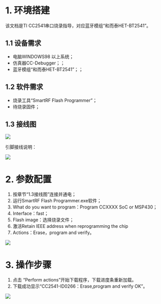 # 1. 环境搭建

该文档是TI CC2541串口烧录指导，对应蓝牙模组“和而泰HET-BT2541”。
## 1.1 设备需求
- 电脑WINDOWS98 以上系统；
- 仿真器CC-Debugger；；
- 蓝牙模组“和而泰HET-BT2541”；；
## 1.2 软件需求
- 烧录工具“SmartRF Flash Programmer”；
- 待烧录固件；
## 1.3 接线图

![](https://i.imgur.com/NfkwXlR.png)

引脚接线说明：

![](https://i.imgur.com/z8CGLah.png)

# 2. 参数配置
1. 按章节“1.3接线图”连接并通电；
1. 运行SmartRF Flash Programmer.exe软件；
1. What do you want to program：Program CCXXXX SoC or MSP430；
1. Interface：fast；
1. Flash image：选择烧录文件；
1. 激活Retain IEEE address when reprogramming the chip
1. Actions：Erase，program and verify。

![](https://i.imgur.com/RdlUZ2F.png)

# 3. 操作步骤
1. 点击 “Perform actions”开始下载程序，下载进度条重新加载。
1. 下载成功显示“CC2541-ID0266：Erase,program and verify OK”。

![](https://i.imgur.com/ii1vrB6.png)


